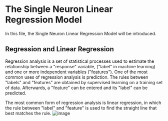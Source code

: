 The Single Neuron Linear Regression Model
========================================
In this file, the Single Neuron Linear Regression Model will be introduced.

Regression and Linear Regression
--------------------------------
Regression analysis is a set of statistical processes used to estimate the relationship between a "response" variable, ("label" in machine learning) and one or more independent variables ("features"). One of the most common uses of regression analysis is prediction. The rules between "labels" and "features" are obtained by supervised learning on a training set of data. Afterwards, a "feature" can be entered and its "label" can be predicted.

The most common form of regression analysis is linear regression, in which the rule between "label" and "feature" is used to find the straight line that best matches the rule.
![image]()
